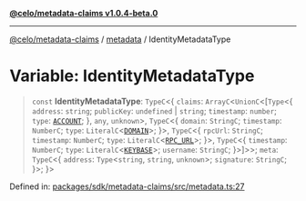 [**@celo/metadata-claims v1.0.4-beta.0**](../../README.md)

***

[@celo/metadata-claims](../../README.md) / [metadata](../README.md) / IdentityMetadataType

# Variable: IdentityMetadataType

> `const` **IdentityMetadataType**: `TypeC`\<\{ `claims`: `ArrayC`\<`UnionC`\<\[`Type`\<\{ `address`: `string`; `publicKey`: `undefined` \| `string`; `timestamp`: `number`; `type`: [`ACCOUNT`](../../types/enumerations/ClaimTypes.md#account); \}, `any`, `unknown`\>, `TypeC`\<\{ `domain`: `StringC`; `timestamp`: `NumberC`; `type`: `LiteralC`\<[`DOMAIN`](../../types/enumerations/ClaimTypes.md#domain)\>; \}\>, `TypeC`\<\{ `rpcUrl`: `StringC`; `timestamp`: `NumberC`; `type`: `LiteralC`\<[`RPC_URL`](../../types/enumerations/ClaimTypes.md#rpc_url)\>; \}\>, `TypeC`\<\{ `timestamp`: `NumberC`; `type`: `LiteralC`\<[`KEYBASE`](../../types/enumerations/ClaimTypes.md#keybase)\>; `username`: `StringC`; \}\>\]\>\>; `meta`: `TypeC`\<\{ `address`: `Type`\<`string`, `string`, `unknown`\>; `signature`: `StringC`; \}\>; \}\>

Defined in: [packages/sdk/metadata-claims/src/metadata.ts:27](https://github.com/celo-org/developer-tooling/blob/master/packages/sdk/metadata-claims/src/metadata.ts#L27)
